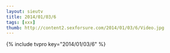 ```yaml
--- 
layout: sieutv
title: 2014/01/03/6
tags: [xxx]
thumb: http://content2.sexforsure.com/2014/01/03/6/Video.jpg
---
```

{% include tvpro key="2014/01/03/6" %} 
